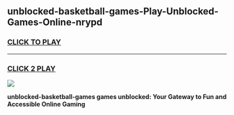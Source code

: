 
## unblocked-basketball-games-Play-Unblocked-Games-Online-nrypd
<h3>
<a href="https://premium76.site?title=unblocked-basketball-games&ref=25A">CLICK TO PLAY</a></h3>
<hr>

<h3>
<a href="https://premium76.site?title=unblocked-basketball-games&ref=25A">CLICK 2 PLAY</a>
  
</h3>

<a href="https://premium76.site?title=unblocked-basketball-games&ref=25A"><img src="https://clearcache.store/games.png"></a>


**unblocked-basketball-games games unblocked: Your Gateway to Fun and Accessible Online Gaming**
